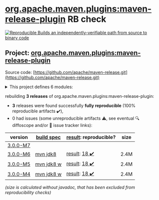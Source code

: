 [org.apache.maven.plugins:maven-release-plugin](https://search.maven.org/artifact/org.apache.maven.plugins/maven-release-plugin/) RB check
=======

[![Reproducible Builds](https://reproducible-builds.org/images/logos/rb.svg) an independently-verifiable path from source to binary code](https://reproducible-builds.org/)

## Project: [org.apache.maven.plugins:maven-release-plugin](https://search.maven.org/artifact/org.apache.maven.plugins/maven-release-plugin/)

Source code: [https://github.com/apache/maven-release.git](https://github.com/apache/maven-release.git)

<details><summary>This project defines 6 modules:</summary>

* [org.apache.maven.plugins:maven-release-plugin](https://search.maven.org/artifact/org.apache.maven.plugins/maven-release-plugin/)
* [org.apache.maven.release:maven-release](https://search.maven.org/artifact/org.apache.maven.release/maven-release/)
* [org.apache.maven.release:maven-release-api](https://search.maven.org/artifact/org.apache.maven.release/maven-release-api/)
* [org.apache.maven.release:maven-release-manager](https://search.maven.org/artifact/org.apache.maven.release/maven-release-manager/)
* [org.apache.maven.release:maven-release-oddeven-policy](https://search.maven.org/artifact/org.apache.maven.release/maven-release-oddeven-policy/)
* [org.apache.maven.release:maven-release-semver-policy](https://search.maven.org/artifact/org.apache.maven.release/maven-release-semver-policy/)
</details>

rebuilding **3 releases** of org.apache.maven.plugins:maven-release-plugin:
- **3** releases were found successfully **fully reproducible** (100% reproducible artifacts :heavy_check_mark:),
- 0 had issues (some unreproducible artifacts :warning:, see eventual :mag: diffoscope and/or :memo: issue tracker links):

| version | [build spec](/BUILDSPEC.md) | [result](https://reproducible-builds.org/docs/jvm/): reproducible? | size |
| -- | --------- | ------ | -- |
| [3.0.0-M7](https://search.maven.org/artifact/org.apache.maven.plugins/maven-release-plugin/3.0.0-M7/pom) | | | |
| [3.0.0-M6](https://search.maven.org/artifact/org.apache.maven.plugins/maven-release-plugin/3.0.0-M6/pom) | [mvn jdk8](maven-release-plugin-3.0.0-M6.buildspec) | [result](maven-release-3.0.0-M6.buildinfo): [18 :heavy_check_mark: ](maven-release-3.0.0-M6.buildcompare) | 2.4M |
| [3.0.0-M5](https://search.maven.org/artifact/org.apache.maven.plugins/maven-release-plugin/3.0.0-M5/pom) | [mvn jdk8 w](maven-release-plugin-3.0.0-M5.buildspec) | [result](maven-release-3.0.0-M5.buildinfo): [18 :heavy_check_mark: ](maven-release-3.0.0-M5.buildcompare) | 2.4M |
| [3.0.0-M4](https://search.maven.org/artifact/org.apache.maven.plugins/maven-release-plugin/3.0.0-M4/pom) | [mvn jdk8 w](maven-release-plugin-3.0.0-M4.buildspec) | [result](maven-release-3.0.0-M4.buildinfo): [18 :heavy_check_mark: ](maven-release-3.0.0-M4.buildcompare) | 2.4M |

<i>(size is calculated without javadoc, that has been excluded from reproducibility checks)</i>
